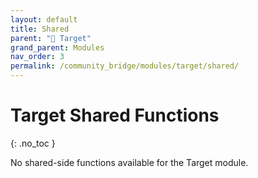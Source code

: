 ```yaml
---
layout: default
title: Shared
parent: "🎯 Target"
grand_parent: Modules
nav_order: 3
permalink: /community_bridge/modules/target/shared/
---
```


# Target Shared Functions
{: .no_toc }

No shared-side functions available for the Target module.
